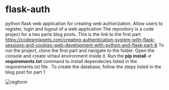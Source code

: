 # flask-auth
python flask web application for creating web authorization. Allow users to register, login and logout of a web application 
The repository is a code project for a two parts blog posts. This is the link to the first part https://codesnnippets.com/creating-authentication-system-with-flask-sessions-and-cookies-web-development-with-python-and-flask-part-8
To run the project, clone the first part and navigate to the folder. Open the console and create virtaul environment inside it. Run the **pip install -r requirements.txt** command to install dependecies listed in the requirements.txt file . To create the database, follow the steps listed in the blog post for part 1

![regform](https://user-images.githubusercontent.com/71964085/120821961-37dcab00-c556-11eb-9bac-cf2e3a5a798f.PNG)
